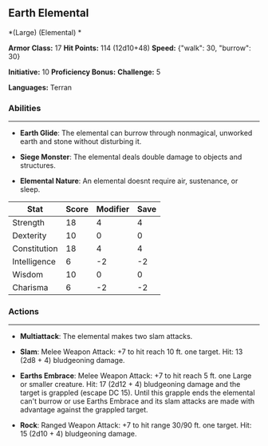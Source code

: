## Earth Elemental
*(Large) (Elemental) *

**Armor Class:** 17
**Hit Points:** 114 (12d10+48)
**Speed:** {"walk": 30, "burrow": 30}

**Initiative:** 10
**Proficiency Bonus:**
**Challenge:** 5

**Languages:** Terran

### Abilities
 --- 
- **Earth Glide**: The elemental can burrow through nonmagical, unworked earth and stone without disturbing it.

- **Siege Monster**: The elemental deals double damage to objects and structures.

- **Elemental Nature**: An elemental doesnt require air, sustenance, or sleep.



| Stat | Score | Modifier | Save |
| ---- | ---- | ---- | ---- |
| Strength | 18 | 4 | 4 |
| Dexterity | 10 | 0 | 0 |
| Constitution | 18 | 4 | 4 |
| Intelligence | 6 | -2 | -2 |
| Wisdom | 10 | 0 | 0 |
| Charisma | 6 | -2 | -2 |

### Actions
 --- 
- **Multiattack**: The elemental makes two slam attacks.

- **Slam**: Melee Weapon Attack: +7 to hit  reach 10 ft.  one target. Hit: 13 (2d8 + 4) bludgeoning damage.

- **Earths Embrace**: Melee Weapon Attack: +7 to hit  reach 5 ft.  one Large or smaller creature. Hit: 17 (2d12 + 4) bludgeoning damage  and the target is grappled (escape DC 15). Until this grapple ends  the elemental can't burrow or use Earths Embrace and its slam attacks are made with advantage against the grappled target.

- **Rock**: Ranged Weapon Attack: +7 to hit  range 30/90 ft.  one target. Hit: 15 (2d10 + 4) bludgeoning damage.

